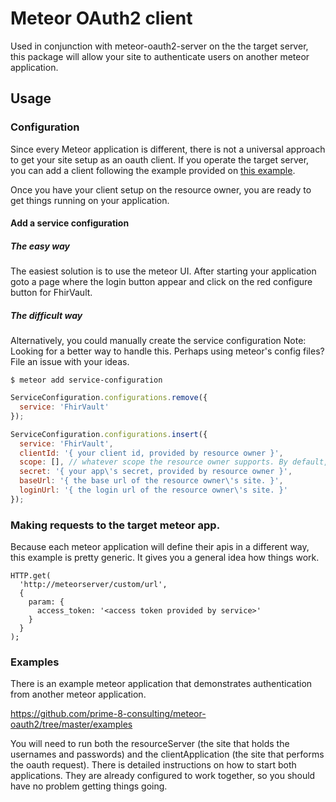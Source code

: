 # Meteor OAuth2 client
Used in conjunction with meteor-oauth2-server on the the target server, this package will allow your site to authenticate users on another meteor application.

## Usage

### Configuration
Since every Meteor application is different, there is not a universal approach to get your site setup as an oauth client. If you operate the target server, you can add a client following the example provided on [this example](https://github.com/prime-8-consulting/meteor-oauth2/blob/master/examples/resourceServer/server/index.js).

Once you have your client setup on the resource owner, you are ready to get things running on your application.

#### Add a service configuration
##### The easy way
The easiest solution is to use the meteor UI. After starting your application
goto a page where the login button appear and click on the red configure button
for FhirVault.

##### The difficult way
Alternatively, you could manually create the service configuration
Note: Looking for a better way to handle this. Perhaps using meteor's config files? File an issue with your ideas.
```
$ meteor add service-configuration
```

``` javascript
ServiceConfiguration.configurations.remove({
  service: 'FhirVault'
});

ServiceConfiguration.configurations.insert({
  service: 'FhirVault',
  clientId: '{ your client id, provided by resource owner }',
  scope: [], // whatever scope the resource owner supports. By default, ['email'] will be used.
  secret: '{ your app\'s secret, provided by resource owner }',
  baseUrl: '{ the base url of the resource owner\'s site. }',
  loginUrl: '{ the login url of the resource owner\'s site. }'
});
```

### Making requests to the target meteor app.
Because each meteor application will define their apis in a different way,
this example is pretty generic. It gives you a general idea how things work.
```
HTTP.get(
  'http://meteorserver/custom/url',
  {
    param: {
      access_token: '<access token provided by service>'
    }
  }
);
```

### Examples
There is an example meteor application that demonstrates authentication from another meteor application.

https://github.com/prime-8-consulting/meteor-oauth2/tree/master/examples

You will need to run both the resourceServer (the site that holds the usernames and passwords) and the clientApplication (the site that performs the oauth request). There is detailed instructions on how to start both applications. They are already configured to work together, so you should have no problem getting things going.

